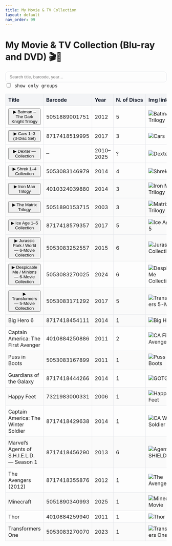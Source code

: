```yaml
---
title: My Movie & TV Collection
layout: default
nav_order: 99
---
```


# My Movie & TV Collection (Blu-ray and DVD) 🎬📀

<html lang="en">
<head>
<meta charset="UTF-8">
<meta name="viewport" content="width=device-width, initial-scale=1.0">
<title>Movie Collection</title>
<style>
  :root{
    --bg: #ffffff;
    --text: #111827; /* slate-900 */
    --muted-text: #374151; /* gray-700 */
    --border: #e5e7eb; /* gray-200 */
    --th-bg: #f3f4f6; /* gray-100 */
    --th-text: #111827;
    --row-alt: #fafafa;
    --link: #2563eb;
    --focus: #93c5fd;
  }
  @media (prefers-color-scheme: dark){
    :root{
      --bg: #0b0f17;
      --text: #e5e7eb; /* gray-200 */
      --muted-text: #9ca3af; /* gray-400 */
      --border: #1f2937; /* gray-800 */
      --th-bg: #111827; /* slate-900 */
      --th-text: #f9fafb; /* near-white */
      --row-alt: #0f172a; /* slate-900 deeper */
      --link: #60a5fa;
      --focus: #2563eb;
    }
  }
  /* Support Jekyll themes that toggle via data-theme="dark" */
  body[data-theme="dark"]{
    --bg: #0b0f17;
    --text: #e5e7eb;
    --muted-text: #9ca3af;
    --border: #1f2937;
    --th-bg: #111827;
    --th-text: #f9fafb;
    --row-alt: #0f172a;
    --link: #60a5fa;
    --focus: #2563eb;
  }

  body{ background: var(--bg); color: var(--text); }
  a{ color: var(--link); }

  .toolbar{ display:flex; gap:.75rem; align-items:center; margin:.5rem 0 1rem; flex-wrap:wrap; }
  .toolbar input[type="text"]{
    padding:.5rem .75rem; border:1px solid var(--border); border-radius:.5rem; width: min(700px, 100%);
    background: transparent; color: var(--text);
  }
  .toolbar input[type="text"]:focus{ outline: 2px solid var(--focus); outline-offset:2px; }

  table { border-collapse: collapse; width: 100%; font-size: .95rem; }
  thead th {
    background: var(--th-bg);
    color: var(--th-text);
    position: sticky; top: 0; z-index: 1;
  }
  th, td { border: 1px solid var(--border); padding: 8px; text-align: left; }
  tbody tr:nth-child(even){ background: var(--row-alt); }

  img { max-width: 120px; max-height: 170px; width: auto; height: auto; border-radius:.25rem; border:1px solid var(--border); }

  /* Collapsible groups */
  .group-toggle{ cursor:pointer; display:inline-flex; align-items:center; gap:.5rem; font-weight:600; }
  .caret{ display:inline-block; transition: transform .2s ease; }
  .group-toggle[aria-expanded="true"] .caret {transform: rotate(90deg);}
  .caret[aria-expanded="true"]{ transform: rotate(90deg); }
  tr.child{ display:none; }
  tr.child.show{ display: table-row; }
  .child .title{ padding-left: 1.5rem; color: var(--muted-text); font-weight: 500; }
  .mono{ font-family: ui-monospace, SFMono-Regular, Menlo, Monaco, Consolas, "Liberation Mono", "Courier New", monospace; }
  .nowrap{ white-space: nowrap; }
</style>
</head>
<body>

<div class="toolbar">
  <input type="text" id="searchInput" onkeyup="filterTable()" placeholder="Search title, barcode, year…">
  <label class="mono"><input type="checkbox" id="onlyGroups" onchange="filterTable()"> show only groups</label>
</div>

<table id="movieTable">
<thead>
<tr>
<th>Title</th>
<th>Barcode</th>
<th>Year</th>
<th class="nowrap">N. of Discs</th>
<th>Img link</th>
</tr>
</thead>
<tbody>
  <!-- GROUP: Batman Trilogy (already grouped) -->
  <tr class="group" data-group="batman">
    <td>
      <button class="group-toggle" data-target="batman" aria-expanded="false" aria-controls="batman-rows">
        <span class="caret" aria-hidden="true">▶</span> Batman – The Dark Knight Trilogy
      </button>
    </td>
    <td>5051889001751</td><td>2012</td><td>5</td>
    <td><img alt="Batman Trilogy" src="https://www.icollecteverything.com/images/movie/main/240/2405304_1.jpg"></td>
  </tr>
  <tr id="batman-rows" class="child" data-parent="batman">
    <td class="title">Disc 1 — Batman Begins (2005)</td>
    <td class="mono">—</td><td>2005</td><td>1</td><td>—</td>
  </tr>
  <tr class="child" data-parent="batman">
    <td class="title">Disc 2 — The Dark Knight (2008)</td>
    <td class="mono">—</td><td>2008</td><td>1</td><td>—</td>
  </tr>
  <tr class="child" data-parent="batman">
    <td class="title">Disc 3 — The Dark Knight Rises (2012)</td>
    <td class="mono">—</td><td>2012</td><td>1</td><td>—</td>
  </tr>
  <tr class="child" data-parent="batman">
    <td class="title">Disc 4 — Bonus / Special Features</td>
    <td class="mono">—</td><td>—</td><td>1</td><td>—</td>
  </tr>
  <tr class="child" data-parent="batman">
    <td class="title">Disc 5 — Bonus / Special Features</td>
    <td class="mono">—</td><td>—</td><td>1</td><td>—</td>
  </tr>

  <!-- GROUP: Cars 1–3 (already grouped) -->
  <tr class="group" data-group="cars">
    <td>
      <button class="group-toggle" data-target="cars" aria-expanded="false" aria-controls="cars-rows">
        <span class="caret" aria-hidden="true">▶</span> Cars 1–3 (3-Disc Set)
      </button>
    </td>
    <td>8717418519995</td><td>2017</td><td>3</td>
    <td><img alt="Cars 1–3" src="https://www.icollecteverything.com/images/movie/main/248/2488617_1.jpg"></td>
  </tr>
  <tr id="cars-rows" class="child" data-parent="cars">
    <td class="title">Disc 1 — Cars (2006)</td>
    <td class="mono">—</td><td>2006</td><td>1</td><td>—</td>
  </tr>
  <tr class="child" data-parent="cars">
    <td class="title">Disc 2 — Cars 2 (2011)</td>
    <td class="mono">—</td><td>2011</td><td>1</td><td>—</td>
  </tr>
  <tr class="child" data-parent="cars">
    <td class="title">Disc 3 — Cars 3 (2017)</td>
    <td class="mono">—</td><td>2017</td><td>1</td><td>—</td>
  </tr>

  <!-- GROUP: Dexter Collection (already grouped) -->
  <tr class="group" data-group="dexter">
    <td>
      <button class="group-toggle" data-target="dexter" aria-expanded="false" aria-controls="dexter-rows">
        <span class="caret" aria-hidden="true">▶</span> Dexter — Collection
      </button>
    </td>
    <td class="mono">—</td><td>2010–2025</td><td>?</td>
    <td><img alt="Dexter" src="https://www.icollecteverything.com/images/movie/main/223/2237802_1.jpg"></td>
  </tr>
  <tr id="dexter-rows" class="child" data-parent="dexter">
    <td class="title">Season 1</td>
    <td>4010884238082</td><td>2012</td><td>4</td><td><img src="https://www.icollecteverything.com/images/movie/main/223/2237802_1.jpg" alt="Dexter S1"></td>
  </tr>
  <tr class="child" data-parent="dexter">
    <td class="title">Season 2</td>
    <td>4010884238099</td><td>2012</td><td>4</td><td><img src="https://www.icollecteverything.com/images/movie/main/223/2237804_1.jpg" alt="Dexter S2"></td>
  </tr>
  <tr class="child" data-parent="dexter">
    <td class="title">Season 3</td>
    <td>4010884238105</td><td>2011</td><td>4</td><td><img src="https://www.icollecteverything.com/images/movie/main/155/1555125_1.jpg" alt="Dexter S3"></td>
  </tr>
  <tr class="child" data-parent="dexter">
    <td class="title">Season 4</td>
    <td>4010884238112</td><td>2010</td><td>4</td><td><img src="https://www.icollecteverything.com/images/movie/main/102/1022859_1.jpg" alt="Dexter S4"></td>
  </tr>
  <tr class="child" data-parent="dexter">
    <td class="title">Season 5</td>
    <td>4010884238129</td><td>2012</td><td>4</td><td><img src="https://www.icollecteverything.com/images/movie/main/129/1291438_1.jpg" alt="Dexter S5"></td>
  </tr>
  <tr class="child" data-parent="dexter">
    <td class="title">Season 6</td>
    <td>4010884238136</td><td>2013</td><td>4</td><td><img src="https://www.icollecteverything.com/images/movie/main/223/2237800_1.jpg" alt="Dexter S6"></td>
  </tr>
  <tr class="child" data-parent="dexter">
    <td class="title">Season 7</td>
    <td>4010884288148</td><td>2012</td><td>4</td><td><img src="https://www.icollecteverything.com/images/movie/main/155/1555100_1.jpg" alt="Dexter S7"></td>
  </tr>
  <tr class="child" data-parent="dexter">
    <td class="title">New Blood — The Complete Series</td>
    <td>7333018022874</td><td>2021</td><td>4</td><td><img src="https://www.icollecteverything.com/images/movie/main/277/2776978_1.jpg" alt="Dexter New Blood"></td>
  </tr>
  <tr class="child" data-parent="dexter">
    <td class="title">Original Sin</td>
    <td>191329281215</td><td>2025</td><td>1</td><td><img src="https://www.icollecteverything.com/images/movie/main/321/3215647_1.jpg" alt="Dexter Original Sin"></td>
  </tr>

  <!-- GROUP: Shrek 1–4 -->
  <tr class="group" data-group="shrek">
    <td>
      <button class="group-toggle" data-target="shrek" aria-expanded="false" aria-controls="shrek-rows">
        <span class="caret" aria-hidden="true">▶</span> Shrek 1–4 Collection
      </button>
    </td>
    <td>5053083146979</td><td>2014</td><td>4</td>
    <td><img alt="Shrek 1–4" src="https://www.icollecteverything.com/images/movie/main/248/2488602_1.jpg"></td>
  </tr>
  <tr id="shrek-rows" class="child" data-parent="shrek">
    <td class="title">Disc 1 — Shrek (2001)</td>
    <td class="mono">—</td><td>2001</td><td>1</td><td>—</td>
  </tr>
  <tr class="child" data-parent="shrek">
    <td class="title">Disc 2 — Shrek 2 (2004)</td>
    <td class="mono">—</td><td>2004</td><td>1</td><td>—</td>
  </tr>
  <tr class="child" data-parent="shrek">
    <td class="title">Disc 3 — Shrek the Third (2007)</td>
    <td class="mono">—</td><td>2007</td><td>1</td><td>—</td>
  </tr>
  <tr class="child" data-parent="shrek">
    <td class="title">Disc 4 — Shrek Forever After (2010)</td>
    <td class="mono">—</td><td>2010</td><td>1</td><td>—</td>
  </tr>

  <!-- GROUP: Iron Man Trilogy -->
  <tr class="group" data-group="ironman">
    <td>
      <button class="group-toggle" data-target="ironman" aria-expanded="false" aria-controls="ironman-rows">
        <span class="caret" aria-hidden="true">▶</span> Iron Man Trilogy
      </button>
    </td>
    <td>4010324039880</td><td>2014</td><td>3</td>
    <td><img alt="Iron Man Trilogy" src="https://www.icollecteverything.com/images/movie/main/195/1959539_1.jpg"></td>
  </tr>
  <tr id="ironman-rows" class="child" data-parent="ironman">
    <td class="title">Disc 1 — Iron Man (2008)</td>
    <td class="mono">—</td><td>2008</td><td>1</td><td>—</td>
  </tr>
  <tr class="child" data-parent="ironman">
    <td class="title">Disc 2 — Iron Man 2 (2010)</td>
    <td class="mono">—</td><td>2010</td><td>1</td><td>—</td>
  </tr>
  <tr class="child" data-parent="ironman">
    <td class="title">Disc 3 — Iron Man 3 (2013)</td>
    <td class="mono">—</td><td>2013</td><td>1</td><td>—</td>
  </tr>

  <!-- GROUP: The Matrix Trilogy -->
  <tr class="group" data-group="matrix">
    <td>
      <button class="group-toggle" data-target="matrix" aria-expanded="false" aria-controls="matrix-rows">
        <span class="caret" aria-hidden="true">▶</span> The Matrix Trilogy
      </button>
    </td>
    <td>5051890153715</td><td>2003</td><td>3</td>
    <td><img alt="Matrix Trilogy" src="https://www.icollecteverything.com/images/movie/main/165/1659877_1.jpg"></td>
  </tr>
  <tr id="matrix-rows" class="child" data-parent="matrix">
    <td class="title">Disc 1 — The Matrix (1999)</td>
    <td class="mono">—</td><td>1999</td><td>1</td><td>—</td>
  </tr>
  <tr class="child" data-parent="matrix">
    <td class="title">Disc 2 — The Matrix Reloaded (2003)</td>
    <td class="mono">—</td><td>2003</td><td>1</td><td>—</td>
  </tr>
  <tr class="child" data-parent="matrix">
    <td class="title">Disc 3 — The Matrix Revolutions (2003)</td>
    <td class="mono">—</td><td>2003</td><td>1</td><td>—</td>
  </tr>

  <!-- GROUP: Ice Age 1–5 -->
  <tr class="group" data-group="iceage">
    <td>
      <button class="group-toggle" data-target="iceage" aria-expanded="false" aria-controls="iceage-rows">
        <span class="caret" aria-hidden="true">▶</span> Ice Age 1–5 Collection
      </button>
    </td>
    <td>8717418579357</td><td>2017</td><td>5</td>
    <td><img alt="Ice Age 1–5" src="https://www.icollecteverything.com/images/movie/main/260/2603488_1.jpg"></td>
  </tr>
  <tr id="iceage-rows" class="child" data-parent="iceage">
    <td class="title">Disc 1 — Ice Age (2002)</td>
    <td class="mono">—</td><td>2002</td><td>1</td><td>—</td>
  </tr>
  <tr class="child" data-parent="iceage">
    <td class="title">Disc 2 — Ice Age: The Meltdown (2006)</td>
    <td class="mono">—</td><td>2006</td><td>1</td><td>—</td>
  </tr>
  <tr class="child" data-parent="iceage">
    <td class="title">Disc 3 — Ice Age: Dawn of the Dinosaurs (2009)</td>
    <td class="mono">—</td><td>2009</td><td>1</td><td>—</td>
  </tr>
  <tr class="child" data-parent="iceage">
    <td class="title">Disc 4 — Ice Age: Continental Drift (2012)</td>
    <td class="mono">—</td><td>2012</td><td>1</td><td>—</td>
  </tr>
  <tr class="child" data-parent="iceage">
    <td class="title">Disc 5 — Ice Age: Collision Course (2016)</td>
    <td class="mono">—</td><td>2016</td><td>1</td><td>—</td>
  </tr>

  <!-- GROUP: Jurassic Park / World (6-Movie) -->
  <tr class="group" data-group="jurassic">
    <td>
      <button class="group-toggle" data-target="jurassic" aria-expanded="false" aria-controls="jurassic-rows">
        <span class="caret" aria-hidden="true">▶</span> Jurassic Park / World — 6-Movie Collection
      </button>
    </td>
    <td>5053083252557</td><td>2015</td><td>6</td>
    <td><img alt="Jurassic Collection" src="https://www.icollecteverything.com/images/movie/main/315/3155820_1.jpg"></td>
  </tr>
  <tr id="jurassic-rows" class="child" data-parent="jurassic">
    <td class="title">Disc 1 — Jurassic Park (1993)</td>
    <td class="mono">—</td><td>1993</td><td>1</td><td>—</td>
  </tr>
  <tr class="child" data-parent="jurassic">
    <td class="title">Disc 2 — The Lost World: Jurassic Park (1997)</td>
    <td class="mono">—</td><td>1997</td><td>1</td><td>—</td>
  </tr>
  <tr class="child" data-parent="jurassic">
    <td class="title">Disc 3 — Jurassic Park III (2001)</td>
    <td class="mono">—</td><td>2001</td><td>1</td><td>—</td>
  </tr>
  <tr class="child" data-parent="jurassic">
    <td class="title">Disc 4 — Jurassic World (2015)</td>
    <td class="mono">—</td><td>2015</td><td>1</td><td>—</td>
  </tr>
  <tr class="child" data-parent="jurassic">
    <td class="title">Disc 5 — Jurassic World: Fallen Kingdom (2018)</td>
    <td class="mono">—</td><td>2018</td><td>1</td><td>—</td>
  </tr>
  <tr class="child" data-parent="jurassic">
    <td class="title">Disc 6 — Jurassic World Dominion (2022)</td>
    <td class="mono">—</td><td>2022</td><td>1</td><td>—</td>
  </tr>

  <!-- GROUP: Despicable Me / Minions — 6-Movie Collection -->
  <tr class="group" data-group="dmminions">
    <td>
      <button class="group-toggle" data-target="dmminions" aria-expanded="false" aria-controls="dmminions-rows">
        <span class="caret" aria-hidden="true">▶</span> Despicable Me / Minions — 6-Movie Collection
      </button>
    </td>
    <td>5053083270025</td><td>2024</td><td>6</td>
    <td><img alt="Despicable Me Collection" src="https://www.icollecteverything.com/images/movie/main/324/3244100_1.jpg"></td>
  </tr>
  <tr id="dmminions-rows" class="child" data-parent="dmminions">
    <td class="title">Disc 1 — Despicable Me (2010)</td>
    <td class="mono">—</td><td>2010</td><td>1</td><td>—</td>
  </tr>
  <tr class="child" data-parent="dmminions">
    <td class="title">Disc 2 — Despicable Me 2 (2013)</td>
    <td class="mono">—</td><td>2013</td><td>1</td><td>—</td>
  </tr>
  <tr class="child" data-parent="dmminions">
    <td class="title">Disc 3 — Minions (2015)</td>
    <td class="mono">—</td><td>2015</td><td>1</td><td>—</td>
  </tr>
  <tr class="child" data-parent="dmminions">
    <td class="title">Disc 4 — Despicable Me 3 (2017)</td>
    <td class="mono">—</td><td>2017</td><td>1</td><td>—</td>
  </tr>
  <tr class="child" data-parent="dmminions">
    <td class="title">Disc 5 — Minions: The Rise of Gru (2022)</td>
    <td class="mono">—</td><td>2022</td><td>1</td><td>—</td>
  </tr>
  <tr class="child" data-parent="dmminions">
    <td class="title">Disc 6 — Despicable Me 4 (2024)</td>
    <td class="mono">—</td><td>2024</td><td>1</td><td>—</td>
  </tr>

  <!-- GROUP: Transformers — 5-Movie Collection -->
  <tr class="group" data-group="tf5">
    <td>
      <button class="group-toggle" data-target="tf5" aria-expanded="false" aria-controls="tf5-rows">
        <span class="caret" aria-hidden="true">▶</span> Transformers — 5-Movie Collection
      </button>
    </td>
    <td>5053083171292</td><td>2017</td><td>5</td>
    <td><img alt="Transformers 5-Movie" src="https://www.icollecteverything.com/images/movie/main/256/2566836_1.jpg"></td>
  </tr>
  <tr id="tf5-rows" class="child" data-parent="tf5">
    <td class="title">Disc 1 — Transformers (2007)</td>
    <td class="mono">—</td><td>2007</td><td>1</td><td>—</td>
  </tr>
  <tr class="child" data-parent="tf5">
    <td class="title">Disc 2 — Transformers: Revenge of the Fallen (2009)</td>
    <td class="mono">—</td><td>2009</td><td>1</td><td>—</td>
  </tr>
  <tr class="child" data-parent="tf5">
    <td class="title">Disc 3 — Transformers: Dark of the Moon (2011)</td>
    <td class="mono">—</td><td>2011</td><td>1</td><td>—</td>
  </tr>
  <tr class="child" data-parent="tf5">
    <td class="title">Disc 4 — Transformers: Age of Extinction (2014)</td>
    <td class="mono">—</td><td>2014</td><td>1</td><td>—</td>
  </tr>
  <tr class="child" data-parent="tf5">
    <td class="title">Disc 5 — Transformers: The Last Knight (2017)</td>
    <td class="mono">—</td><td>2017</td><td>1</td><td>—</td>
  </tr>

  <!-- Single titles (translated to English) -->
  <tr><td>Big Hero 6</td><td>8717418454111</td><td>2014</td><td>1</td><td><img src="https://www.icollecteverything.com/images/movie/main/195/1957543_1.jpg" alt="Big Hero 6"></td></tr>
  <tr><td>Captain America: The First Avenger</td><td>4010884250886</td><td>2011</td><td>2</td><td><img src="https://www.icollecteverything.com/images/movie/main/119/1199372_1.jpg" alt="CA First Avenger"></td></tr>
  <tr><td>Puss in Boots</td><td>5053083167899</td><td>2011</td><td>1</td><td><img src="https://www.icollecteverything.com/images/movie/main/316/3160293_1.jpg" alt="Puss in Boots"></td></tr>
  <tr><td>Guardians of the Galaxy</td><td>8717418444266</td><td>2014</td><td>1</td><td><img src="https://www.icollecteverything.com/images/movie/main/164/1646483_1.jpg" alt="GOTG"></td></tr>
  <tr><td>Happy Feet</td><td>7321983000331</td><td>2006</td><td>1</td><td><img src="https://www.icollecteverything.com/images/movie/main/83/833145_1.jpg" alt="Happy Feet"></td></tr>
  <tr><td>Captain America: The Winter Soldier</td><td>8717418429638</td><td>2014</td><td>1</td><td><img src="https://www.icollecteverything.com/images/movie/main/177/1779535_1.jpg" alt="CA Winter Soldier"></td></tr>
  <tr><td>Marvel’s Agents of S.H.I.E.L.D. — Season 1</td><td>8717418456290</td><td>2013</td><td>6</td><td><img src="https://www.icollecteverything.com/images/movie/main/231/2311816_1.jpg" alt="Agents of SHIELD"></td></tr>
  <tr><td>The Avengers (2012)</td><td>8717418355876</td><td>2012</td><td>1</td><td><img src="https://www.icollecteverything.com/images/movie/main/225/2254393_1.jpg" alt="The Avengers"></td></tr>
  <tr><td>Minecraft</td><td>5051890340993</td><td>2025</td><td>1</td><td><img src="https://www.icollecteverything.com/images/movie/main/321/3216335_1.jpg" alt="Minecraft Movie"></td></tr>
  <tr><td>Thor</td><td>4010884259940</td><td>2011</td><td>1</td><td><img src="https://www.icollecteverything.com/images/movie/main/114/1145399_1.jpg" alt="Thor"></td></tr>
  <tr><td>Transformers One</td><td>5053083270070</td><td>2023</td><td>1</td><td><img src="https://www.icollecteverything.com/images/movie/main/320/3209993_1.jpg" alt="Transformers One"></td></tr>
</tbody>
</table>

<script>
function filterTable(){
  const q = (document.getElementById('searchInput').value || '').trim().toUpperCase();
  const onlyGroups = document.getElementById('onlyGroups').checked;
  const rows = Array.from(document.querySelectorAll('#movieTable tbody tr'));
  const groupRows = rows.filter(r => r.classList.contains('group'));
  const childRows = rows.filter(r => r.classList.contains('child'));

  // Reset visibility
  rows.forEach(r => r.style.display = '');

  // Text match across all cells
  const matches = (tr) => Array.from(tr.cells).some(td => (td.textContent || '').toUpperCase().includes(q));

  // Apply filters
  rows.forEach(tr => {
    if (onlyGroups && !tr.classList.contains('group')) tr.style.display = 'none';
    if (q && !matches(tr)) tr.style.display = 'none';
  });

  // If a group is visible but its children are hidden by search, ensure children matching query are shown and group is expanded
  groupRows.forEach(g => {
    const key = g.dataset.group;
    const kids = childRows.filter(c => c.dataset.parent === key);
    const anyKidVisibleByQuery = q && kids.some(k => (k.textContent || '').toUpperCase().includes(q));
    if (anyKidVisibleByQuery){
      // show the group row if hidden by only-groups mismatch
      g.style.display = '';
      setExpanded(key, true);
      kids.forEach(k => {
        if ((k.textContent || '').toUpperCase().includes(q)) k.style.display = '';
      });
    }
  });
}

function setExpanded(groupKey, expanded){
  const btn = document.querySelector(`.group-toggle[data-target="\${groupKey}"]`);
  const kids = document.querySelectorAll(\`tr.child[data-parent="\${groupKey}"]\`);
  if (!btn) return;
  btn.setAttribute('aria-expanded', expanded ? 'true' : 'false');
  kids.forEach(k => k.classList.toggle('show', expanded));
}

// Toggle handling
addEventListener('click', (e) => {
  const t = e.target.closest('.group-toggle');
  if (!t) return;
  const key = t.dataset.target;
  const expanded = t.getAttribute('aria-expanded') === 'true';
  setExpanded(key, !expanded);
});
</script>

<!--
NOTES:
- All multi-film sets are now collapsible groups (Shrek 1–4, Iron Man Trilogy, Matrix Trilogy, Ice Age 1–5, Jurassic Park/World 6-Movie, Despicable Me/Minions 6-Movie, Transformers 5-Movie).
- Singles with German titles were translated to English.
- Replace disc titles if your specific edition differs.
-->

</body>
</html>
